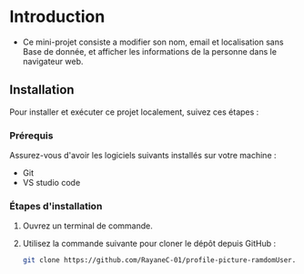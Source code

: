 # Introduction
- Ce mini-projet consiste a modifier son nom, email et localisation sans Base de donnée,
et afficher les informations de la personne dans le navigateur web.

## Installation

Pour installer et exécuter ce projet localement, suivez ces étapes :

### Prérequis

Assurez-vous d'avoir les logiciels suivants installés sur votre machine :

- Git
- VS studio code

### Étapes d'installation

1. Ouvrez un terminal de commande.

2. Utilisez la commande suivante pour cloner le dépôt depuis GitHub :

   ```bash
   git clone https://github.com/RayaneC-01/profile-picture-ramdomUser.git